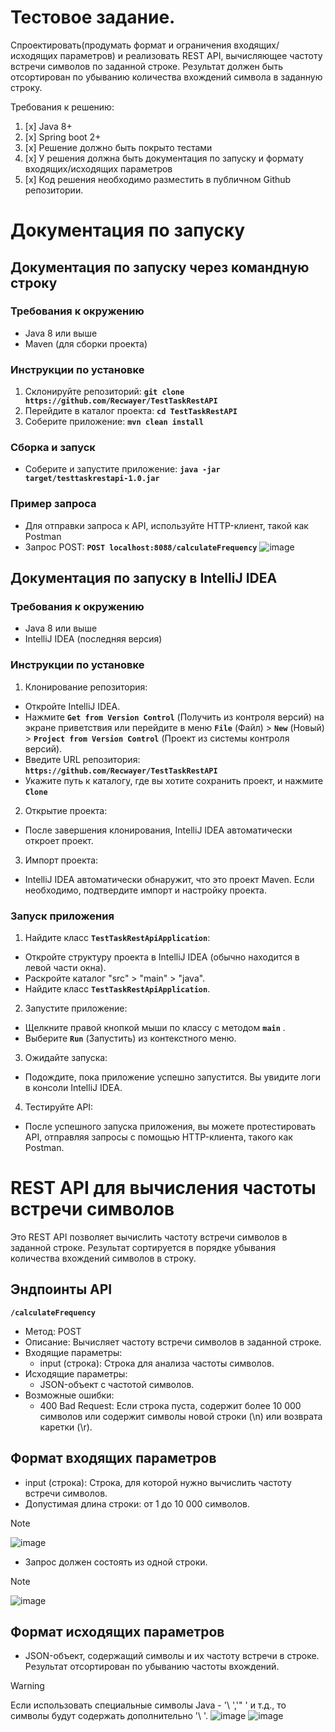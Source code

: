 # Тестовое задание.

Спроектировать(продумать формат и ограничения входящих/исходящих параметров) и реализовать REST API, вычисляющее частоту встречи символов по заданной строке. Результат должен быть отсортирован по убыванию количества вхождений символа в заданную строку.

Требования к решению:
1. [x] Java 8+
2. [x] Spring boot 2+
3. [x] Решение должно быть покрыто тестами
4. [x] У решения должна быть документация по запуску и формату входящих/исходящих параметров
5. [x] Код решения необходимо разместить в публичном Github репозитории.

# Документация по запуску

## Документация по запуску через командную строку

### Требования к окружению
- Java 8 или выше
- Maven (для сборки проекта)

### Инструкции по установке
1. Склонируйте репозиторий: **`git clone https://github.com/Recwayer/TestTaskRestAPI`**
2. Перейдите в каталог проекта: **`cd TestTaskRestAPI`**
3. Соберите приложение: **`mvn clean install`**

### Сборка и запуск
- Соберите и запустите приложение: **`java -jar target/testtaskrestapi-1.0.jar`**

### Пример запроса
- Для отправки запроса к API, используйте HTTP-клиент, такой как Postman
- Запрос POST: **`POST localhost:8088/calculateFrequency`**
![image](https://github.com/Recwayer/TestTaskRestAPI/assets/95271934/4824ce9e-151a-4818-bdbd-f0902cd5ff7e)



## Документация по запуску в IntelliJ IDEA

### Требования к окружению
- Java 8 или выше
- IntelliJ IDEA (последняя версия)

### Инструкции по установке
1. Клонирование репозитория:
- Откройте IntelliJ IDEA.
- Нажмите **`Get from Version Control`** (Получить из контроля версий) на экране приветствия или перейдите в меню **`File`** (Файл) > **`New`** (Новый) > **`Project from Version Control`** (Проект из системы контроля версий).
- Введите URL репозитория: **`https://github.com/Recwayer/TestTaskRestAPI`**
- Укажите путь к каталогу, где вы хотите сохранить проект, и нажмите **`Clone`**
2. Открытие проекта:
- После завершения клонирования, IntelliJ IDEA автоматически откроет проект.
3. Импорт проекта:
- IntelliJ IDEA автоматически обнаружит, что это проект Maven. Если необходимо, подтвердите импорт и настройку проекта.

### Запуск приложения
1. Найдите класс **`TestTaskRestApiApplication`**:
- Откройте структуру проекта в IntelliJ IDEA (обычно находится в левой части окна).
- Раскройте каталог "src" > "main" > "java".
- Найдите класс **`TestTaskRestApiApplication`**.
2. Запустите приложение:
- Щелкните правой кнопкой мыши по классу с методом **`main`** .
- Выберите **`Run`** (Запустить) из контекстного меню.
3. Ожидайте запуска:
- Подождите, пока приложение успешно запустится. Вы увидите логи в консоли IntelliJ IDEA.
4. Тестируйте API:
- После успешного запуска приложения, вы можете протестировать API, отправляя запросы с помощью HTTP-клиента, такого как Postman.




# REST API для вычисления частоты встречи символов
Это REST API позволяет вычислить частоту встречи символов в заданной строке. Результат сортируется в порядке убывания количества вхождений символов в строку.

## Эндпоинты API
**`/calculateFrequency`**
* Метод: POST
* Описание: Вычисляет частоту встречи символов в заданной строке.
* Входящие параметры:
  * input (строка): Строка для анализа частоты символов.
* Исходящие параметры:
  * JSON-объект с частотой символов.
* Возможные ошибки:
  * 400 Bad Request: Если строка пуста, содержит более 10 000 символов или содержит символы новой строки (\n) или возврата каретки (\r).

## Формат входящих параметров
* input (строка): Строка, для которой нужно вычислить частоту встречи символов.
* Допустимая длина строки: от 1 до 10 000 символов.
> [!NOTE]
> ![image](https://github.com/Recwayer/TestTaskRestAPI/assets/95271934/cf2e4cb0-d360-49cc-af6b-29f9b3f9ef80)
* Запрос должен состоять из одной строки.
> [!NOTE]
> ![image](https://github.com/Recwayer/TestTaskRestAPI/assets/95271934/1a4c0a5a-7600-426e-941d-cfab5589b8bb)

## Формат исходящих параметров
* JSON-объект, содержащий символы и их частоту встречи в строке. Результат отсортирован по убыванию частоты вхождений.
> [!Warning]
> Если использовать специальные символы Java - '\ ','" ' и т.д., то символы будут содержать дополнительно '\ '.
> ![image](https://github.com/Recwayer/TestTaskRestAPI/assets/95271934/116ffb52-74a1-4aa6-ab23-3d9e1753bc0f)
> ![image](https://github.com/Recwayer/TestTaskRestAPI/assets/95271934/77e51c7a-1828-4222-9675-496d9280a28b)
